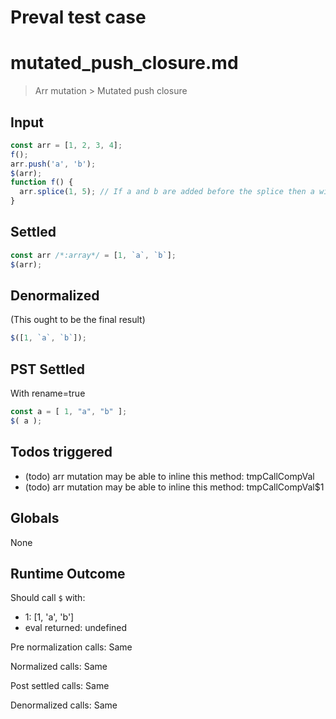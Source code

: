 # Preval test case

# mutated_push_closure.md

> Arr mutation > Mutated push closure
>
>

## Input

`````js filename=intro
const arr = [1, 2, 3, 4];
f();
arr.push('a', 'b');
$(arr);
function f() {
  arr.splice(1, 5); // If a and b are added before the splice then a will be removed
}
`````


## Settled


`````js filename=intro
const arr /*:array*/ = [1, `a`, `b`];
$(arr);
`````


## Denormalized
(This ought to be the final result)

`````js filename=intro
$([1, `a`, `b`]);
`````


## PST Settled
With rename=true

`````js filename=intro
const a = [ 1, "a", "b" ];
$( a );
`````


## Todos triggered


- (todo) arr mutation may be able to inline this method: tmpCallCompVal
- (todo) arr mutation may be able to inline this method: tmpCallCompVal$1


## Globals


None


## Runtime Outcome


Should call `$` with:
 - 1: [1, 'a', 'b']
 - eval returned: undefined

Pre normalization calls: Same

Normalized calls: Same

Post settled calls: Same

Denormalized calls: Same
